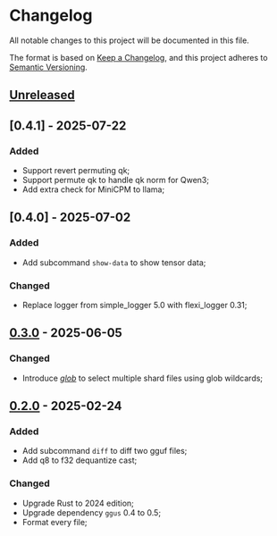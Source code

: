 # Changelog

All notable changes to this project will be documented in this file.

The format is based on [Keep a Changelog](https://keepachangelog.com/en/1.1.0/),
and this project adheres to [Semantic Versioning](https://semver.org/spec/v2.0.0.html).

## [Unreleased]

## [0.4.1] - 2025-07-22

### Added

- Support revert permuting qk;
- Support permute qk to handle qk norm for Qwen3;
- Add extra check for MiniCPM to llama;

## [0.4.0] - 2025-07-02

### Added

- Add subcommand `show-data` to show tensor data;

### Changed

- Replace logger from simple_logger 5.0 with flexi_logger 0.31;

## [0.3.0] - 2025-06-05

### Changed

- Introduce [*glob*](https://crates.io/crates/glob) to select multiple shard files using glob wildcards;

## [0.2.0] - 2025-02-24

### Added

- Add subcommand `diff` to diff two gguf files;
- Add q8 to f32 dequantize cast;

### Changed

- Upgrade Rust to 2024 edition;
- Upgrade dependency `ggus` 0.4 to 0.5;
- Format every file;

[Unreleased]: https://github.com/InfiniTensor/gguf/compare/v0.5.1...HEAD
[0.3.0]: https://github.com/InfiniTensor/gguf/compare/v0.5.0...v0.5.1
[0.2.0]: https://github.com/InfiniTensor/gguf/releases/tag/v0.5.0
